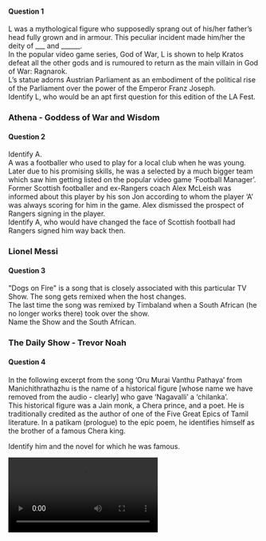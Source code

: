 #### Question 1
L was a mythological figure who supposedly sprang out of his/her father’s head fully grown and in armour. This peculiar incident made him/her the deity of ___ and ______. <br />
In the popular video game series, God of War, L is shown to help Kratos defeat all the other gods and is rumoured to return as the main villain in God of War: Ragnarok. <br />
L’s statue adorns Austrian Parliament as an embodiment of the political rise of the Parliament over the power of the Emperor Franz Joseph. <br />
Identify L, who would be an apt first question for this edition of the LA Fest.


### Athena - Goddess of War and Wisdom



#### Question 2
Identify A. <br />
A was a footballer who used to play for a local club when he was young. Later due to his promising skills, he was a selected by a much bigger team which saw him getting listed on the popular video game ‘Football Manager’. <br />
Former Scottish footballer and ex-Rangers coach Alex McLeish was informed about this player by his son Jon according to whom the player ‘A’ was always scoring for him in the game.
Alex dismissed the prospect of Rangers signing in the player. <br />
Identify A, who would have changed the face of Scottish football had Rangers signed him way back then.


### Lionel Messi



#### Question 3
"Dogs on Fire" is a song that is closely associated with this particular TV Show. The song gets remixed when the host changes. <br />
The last time the song was remixed by Timbaland when a South African (he no longer works there) took over the show. <br />
Name the Show and the South African.


### The Daily Show - Trevor Noah



#### Question 4
In the following excerpt from the song ‘Oru Murai Vanthu Pathaya’  from Manichithrathazhu is the name of a historical figure [whose name we have removed from the audio - clearly] who gave ‘Nagavalli’ a ‘chilanka’. <br />
This historical figure was a Jain monk, a Chera prince, and a poet. He is traditionally credited as the author of one of the Five Great Epics of Tamil literature. In a patikam (prologue) to the epic poem, he identifies himself as the brother of a famous Chera king. <br />

Identify him and the novel for which he was famous.


<section data-background-video="https://drive.google.com/file/d/18E6Y739GY3ELsTKxBLcAwg6mBiYS77ZF/view">


<video src="https://drive.google.com/file/d/18E6Y739GY3ELsTKxBLcAwg6mBiYS77ZF/view" controls="controls" style="max-width: 730px;">
</video>